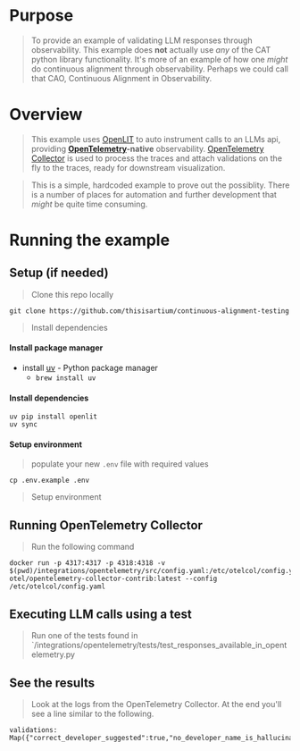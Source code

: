 # Purpose
> To provide an example of validating LLM responses through observability. This example does **not** actually use _any_ of the CAT python library functionality. It's more of an example of how one _might_ do continuous alignment through observability. Perhaps we could call that CAO, Continuous Alignment in Observability.
# Overview
> This example uses [OpenLIT](https://github.com/openlit/openlit) to auto instrument calls to an LLMs api, providing **[OpenTelemetry](https://opentelemetry.io)-native** observability. [OpenTelemetry Collector](https://github.com/open-telemetry/opentelemetry-collector-contrib) is used to process the traces and attach validations on the fly to the traces, ready for downstream visualization.

> This is a simple, hardcoded example to prove out the possiblity. There is a number of places for automation and further development that _might_ be quite time consuming.
# Running the example
## Setup (if needed)
> Clone this repo locally
```shell
git clone https://github.com/thisisartium/continuous-alignment-testing
```
> Install dependencies
#### Install package manager
* install [uv](https://docs.astral.sh/uv/getting-started/installation) - Python package manager
  * `brew install uv`
#### Install dependencies
```shell
uv pip install openlit
uv sync
```
#### Setup environment
> populate your new `.env` file with required values
```shell
cp .env.example .env
```

> Setup environment
## Running OpenTelemetry Collector
> Run the following command
```shell
docker run -p 4317:4317 -p 4318:4318 -v $(pwd)/integrations/opentelemetry/src/config.yaml:/etc/otelcol/config.yaml otel/opentelemetry-collector-contrib:latest --config /etc/otelcol/config.yaml
```
## Executing LLM calls using a test
> Run one of the tests found in `/integrations/opentelemetry/tests/test_responses_available_in_opentelemetry.py
## See the results
> Look at the logs from the OpenTelemetry Collector. At the end you'll see a line similar to the following.
```shell
validations: Map({"correct_developer_suggested":true,"no_developer_name_is_hallucinated":true,"not_empty_response":true})
```
